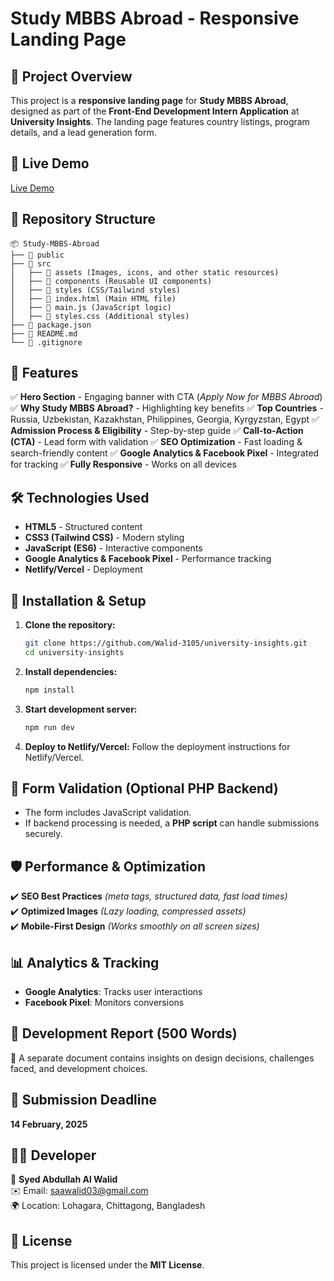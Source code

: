 # Study MBBS Abroad - Responsive Landing Page

## 📌 Project Overview

This project is a **responsive landing page** for **Study MBBS Abroad**, designed as part of the **Front-End Development Intern Application** at **University Insights**. The landing page features country listings, program details, and a lead generation form.

## 🚀 Live Demo

[Live Demo](https://university-insights-web.vercel.app)

## 📂 Repository Structure

```
📦 Study-MBBS-Abroad
├── 📂 public
├── 📂 src
│   ├── 📂 assets (Images, icons, and other static resources)
│   ├── 📂 components (Reusable UI components)
│   ├── 📂 styles (CSS/Tailwind styles)
│   ├── 📜 index.html (Main HTML file)
│   ├── 📜 main.js (JavaScript logic)
│   ├── 📜 styles.css (Additional styles)
├── 📜 package.json
├── 📜 README.md
└── 📜 .gitignore
```

## 🎯 Features

✅ **Hero Section** - Engaging banner with CTA (_Apply Now for MBBS Abroad_)
✅ **Why Study MBBS Abroad?** - Highlighting key benefits
✅ **Top Countries** - Russia, Uzbekistan, Kazakhstan, Philippines, Georgia, Kyrgyzstan, Egypt
✅ **Admission Process & Eligibility** - Step-by-step guide
✅ **Call-to-Action (CTA)** - Lead form with validation
✅ **SEO Optimization** - Fast loading & search-friendly content
✅ **Google Analytics & Facebook Pixel** - Integrated for tracking
✅ **Fully Responsive** - Works on all devices

## 🛠️ Technologies Used

- **HTML5** - Structured content
- **CSS3 (Tailwind CSS)** - Modern styling
- **JavaScript (ES6)** - Interactive components
- **Google Analytics & Facebook Pixel** - Performance tracking
- **Netlify/Vercel** - Deployment

## 📌 Installation & Setup

1. **Clone the repository:**
   ```sh
   git clone https://github.com/Walid-3105/university-insights.git
   cd university-insights
   ```
2. **Install dependencies:**
   ```sh
   npm install
   ```
3. **Start development server:**
   ```sh
   npm run dev
   ```
4. **Deploy to Netlify/Vercel:**
   Follow the deployment instructions for Netlify/Vercel.

## 📝 Form Validation (Optional PHP Backend)

- The form includes JavaScript validation.
- If backend processing is needed, a **PHP script** can handle submissions securely.

## 🛡️ Performance & Optimization

✔️ **SEO Best Practices** _(meta tags, structured data, fast load times)_  
✔️ **Optimized Images** _(Lazy loading, compressed assets)_  
✔️ **Mobile-First Design** _(Works smoothly on all screen sizes)_

## 📊 Analytics & Tracking

- **Google Analytics**: Tracks user interactions
- **Facebook Pixel**: Monitors conversions

## 📜 Development Report (500 Words)

📄 A separate document contains insights on design decisions, challenges faced, and development choices.

## 📅 Submission Deadline

**14 February, 2025**

## 👨‍💻 Developer

👤 **Syed Abdullah Al Walid**  
✉️ Email: [saawalid03@gmail.com](mailto:saawalid03@gmail.com)  
🌍 Location: Lohagara, Chittagong, Bangladesh

## 📌 License

This project is licensed under the **MIT License**.

